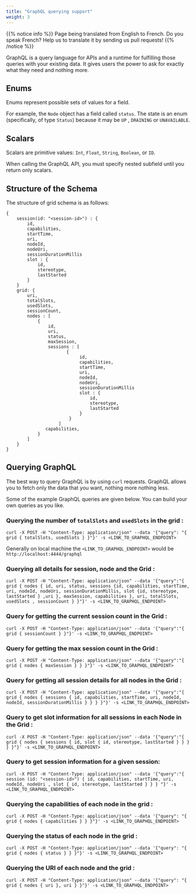 ```yaml
---
title: "GraphQL querying support"
weight: 3
---
```


{{% notice info %}}
<i class="fas fa-language"></i> Page being translated from
English to French. Do you speak French? Help us to translate
it by sending us pull requests!
{{% /notice %}}

GraphQL is a query language for APIs and a runtime for fulfilling those queries with your existing data. It gives users the power to ask for exactly what they need and nothing more.

## Enums
Enums represent possible sets of values for a field.

For example, the `Node` object has a field called `status`. The state is an enum (specifically, of type `Status`) because it may be `UP` , `DRAINING` or `UNAVAILABLE`.

## Scalars
Scalars are primitive values: `Int`, `Float`, `String`, `Boolean`, or `ID`.

When calling the GraphQL API, you must specify nested subfield until you return only scalars.


## Structure of the Schema
The structure of grid schema is as follows:

```shell
{
    session(id: "<session-id>") : {
        id,
        capabilities,
        startTime,
        uri,
        nodeId,
        nodeUri,
        sessionDurationMillis
        slot : {
            id,
            stereotype,
            lastStarted
        }
    }
    grid: {
        uri,
        totalSlots,
        usedSlots,
        sessionCount,
        nodes : [
            {
                id,
                uri,
                status,
                maxSession,
                sessions : [
                       {
                            id,
                            capabilities,
                            startTime,
                            uri,
                            nodeId,
                            nodeUri,
                            sessionDurationMillis
                            slot : {
                                id,
                                stereotype,
                                lastStarted
                            }
                        }
                    ]
               capabilities,
            }
        ]
    }
}
```

## Querying GraphQL

The best way to query GraphQL is by using `curl` requests. GraphQL allows you to fetch only the data that you want, nothing more nothing less.

Some of the example GraphQL queries are given below. You can build your own queries as you like.

### Querying the number of `totalSlots` and `usedSlots` in the grid :

```shell
curl -X POST -H "Content-Type: application/json" --data '{"query": "{ grid { totalSlots, usedSlots } }"}' -s <LINK_TO_GRAPHQL_ENDPOINT>
```

Generally on local machine the `<LINK_TO_GRAPHQL_ENDPOINT>` would be `http://localhost:4444/graphql`

### Querying all details for session, node and the Grid :

```shell
curl -X POST -H "Content-Type: application/json" --data '{"query":"{ grid { nodes { id, uri, status, sessions {id, capabilities, startTime, uri, nodeId, nodeUri, sessionDurationMillis, slot {id, stereotype, lastStarted } ,uri }, maxSession, capabilities }, uri, totalSlots, usedSlots , sessionCount } }"}' -s <LINK_TO_GRAPHQL_ENDPOINT>
```

### Query for getting the current session count in the Grid :

```shell
curl -X POST -H "Content-Type: application/json" --data '{"query":"{ grid { sessionCount } }"}' -s <LINK_TO_GRAPHQL_ENDPOINT>
```

### Query for getting the max session count in the Grid :


```shell
curl -X POST -H "Content-Type: application/json" --data '{"query":"{ grid { nodes { maxSession } } }"}' -s <LINK_TO_GRAPHQL_ENDPOINT>
```

### Query for getting all session details for all nodes in the Grid :


```shell
curl -X POST -H "Content-Type: application/json" --data '{"query":"{ grid { nodes { sessions { id, capabilities, startTime, uri, nodeId, nodeId, sessionDurationMillis } } } }"}' -s <LINK_TO_GRAPHQL_ENDPOINT>
```

### Query to get slot information for all sessions in each Node in the Grid :

```shell
curl -X POST -H "Content-Type: application/json" --data '{"query":"{ grid { nodes { sessions { id, slot { id, stereotype, lastStarted } } } } }"}' -s <LINK_TO_GRAPHQL_ENDPOINT>
```

### Query to get session information for a given session: 

```shell
curl -X POST -H "Content-Type: application/json" --data '{"query":"{ session (id: "<session-id>") { id, capabilities, startTime, uri, nodeId, nodeUri , slot { id, stereotype, lastStarted } } } "}' -s <LINK_TO_GRAPHQL_ENDPOINT>
```

### Querying the capabilities of each node in the grid :

```shell
curl -X POST -H "Content-Type: application/json" --data '{"query": "{ grid { nodes { capabilities } } }"}' -s <LINK_TO_GRAPHQL_ENDPOINT>
```

### Querying the status of each node in the grid :

```shell
curl -X POST -H "Content-Type: application/json" --data '{"query": "{ grid { nodes { status } } }"}' -s <LINK_TO_GRAPHQL_ENDPOINT>
```

### Querying the URI of each node and the grid :

```shell
curl -X POST -H "Content-Type: application/json" --data '{"query": "{ grid { nodes { uri }, uri } }"}' -s <LINK_TO_GRAPHQL_ENDPOINT>
```
